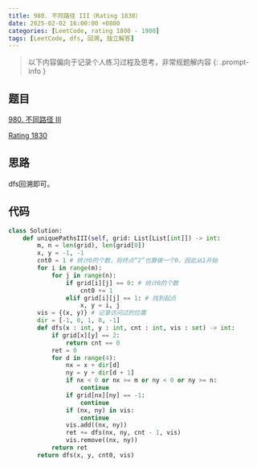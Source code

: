 ```yaml
---
title: 980. 不同路径 III（Rating 1830）
date: 2025-02-02 16:00:00 +0800
categories: [LeetCode, rating 1800 - 1900]
tags: [LeetCode, dfs, 回溯, 独立解答]
---
```


> 以下内容偏向于记录个人练习过程及思考，非常规题解内容
{: .prompt-info }

## 题目

[980. 不同路径 III](https://leetcode.cn/problems/unique-paths-iii)

[Rating 1830](https://zerotrac.github.io/leetcode_problem_rating/#/)

## 思路

dfs回溯即可。

## 代码

```python
class Solution:
    def uniquePathsIII(self, grid: List[List[int]]) -> int:
        m, n = len(grid), len(grid[0])
        x, y = -1, -1
        cnt0 = 1 # 统计0的个数，将终点“2”也算做一个0，因此从1开始
        for i in range(m):
            for j in range(n):
                if grid[i][j] == 0: # 统计0的个数
                    cnt0 += 1
                elif grid[i][j] == 1: # 找到起点
                    x, y = i, j
        vis = {(x, y)} # 记录访问过的位置
        dir = [-1, 0, 1, 0, -1]
        def dfs(x : int, y : int, cnt : int, vis : set) -> int:
            if grid[x][y] == 2:
                return cnt == 0
            ret = 0
            for d in range(4):
                nx = x + dir[d]
                ny = y + dir[d + 1]
                if nx < 0 or nx >= m or ny < 0 or ny >= n:
                    continue
                if grid[nx][ny] == -1:
                    continue
                if (nx, ny) in vis:
                    continue
                vis.add((nx, ny))
                ret += dfs(nx, ny, cnt - 1, vis)
                vis.remove((nx, ny))
            return ret
        return dfs(x, y, cnt0, vis)
```